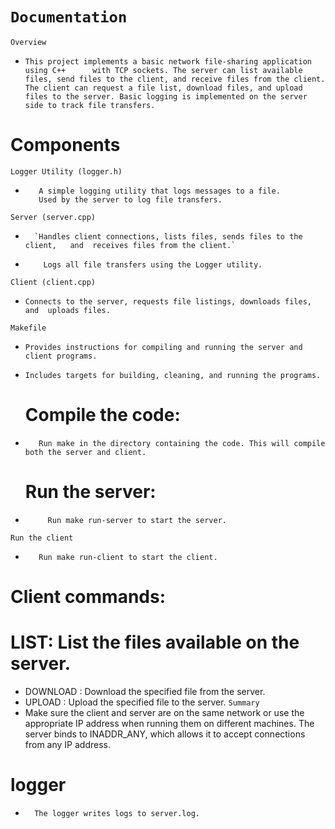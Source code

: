    #                         `Documentation`
 `Overview`
*  `This project implements a basic network file-sharing application using C++      with TCP sockets. The server can list available files, send files to the client, and receive files from the client. The client can request a file list, download files, and upload files to the server. Basic logging is implemented on the server side to track file transfers.`

#                                 Components
`Logger Utility (logger.h)`

*        A simple logging utility that logs messages to a file.
         Used by the server to log file transfers.
`Server (server.cpp)`

*       `Handles client connections, lists files, sends files to the client,   and  receives files from the client.`
*         Logs all file transfers using the Logger utility.
`Client (client.cpp)`

*     Connects to the server, requests file listings, downloads files, and  uploads files.
`Makefile`

*     Provides instructions for compiling and running the server and client programs.
*     Includes targets for building, cleaning, and running the programs.
    
  #          Compile the code:

*        Run make in the directory containing the code. This will compile both the server and client.
  #            Run the server:

*          Run make run-server to start the server.
`Run the client`

*        Run make run-client to start the client.
#                Client commands:

#          LIST: List the files available on the server.
*  DOWNLOAD <filename>: Download the specified file from the server.
*  UPLOAD <filename>: Upload the specified file to the server.
`Summary`
*   Make sure the client and server are on the same network or use the appropriate IP address when running them on different machines.
The server binds to INADDR_ANY, which allows it to accept connections from any IP address.
#                      logger 
*       The logger writes logs to server.log.